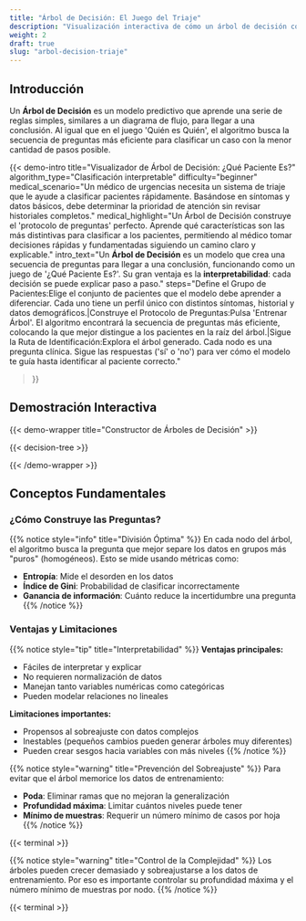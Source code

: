 ```yaml
---
title: "Árbol de Decisión: El Juego del Triaje"
description: "Visualización interactiva de cómo un árbol de decisión construye reglas para clasificar, inspirado en el juego 'Quién es Quién'."
weight: 2
draft: true
slug: "arbol-decision-triaje"
---
```


## Introducción

Un **Árbol de Decisión** es un modelo predictivo que aprende una serie de reglas simples, similares a un diagrama de flujo, para llegar a una conclusión. Al igual que en el juego 'Quién es Quién', el algoritmo busca la secuencia de preguntas más eficiente para clasificar un caso con la menor cantidad de pasos posible.

{{< demo-intro 
    title="Visualizador de Árbol de Decisión: ¿Qué Paciente Es?"
    algorithm_type="Clasificación interpretable"
    difficulty="beginner"
    medical_scenario="Un médico de urgencias necesita un sistema de triaje que le ayude a clasificar pacientes rápidamente. Basándose en síntomas y datos básicos, debe determinar la prioridad de atención sin revisar historiales completos."
    medical_highlight="Un Árbol de Decisión construye el 'protocolo de preguntas' perfecto. Aprende qué características son las más distintivas para clasificar a los pacientes, permitiendo al médico tomar decisiones rápidas y fundamentadas siguiendo un camino claro y explicable."
    intro_text="Un **Árbol de Decisión** es un modelo que crea una secuencia de preguntas para llegar a una conclusión, funcionando como un juego de '¿Qué Paciente Es?'. Su gran ventaja es la **interpretabilidad**: cada decisión se puede explicar paso a paso."
    steps="Define el Grupo de Pacientes:Elige el conjunto de pacientes que el modelo debe aprender a diferenciar. Cada uno tiene un perfil único con distintos síntomas, historial y datos demográficos.|Construye el Protocolo de Preguntas:Pulsa 'Entrenar Árbol'. El algoritmo encontrará la secuencia de preguntas más eficiente, colocando la que mejor distingue a los pacientes en la raíz del árbol.|Sigue la Ruta de Identificación:Explora el árbol generado. Cada nodo es una pregunta clínica. Sigue las respuestas ('sí' o 'no') para ver cómo el modelo te guía hasta identificar al paciente correcto."
>}}
    
## Demostración Interactiva

{{< demo-wrapper title="Constructor de Árboles de Decisión" >}}

{{< decision-tree >}}

{{< /demo-wrapper >}}

## Conceptos Fundamentales

### ¿Cómo Construye las Preguntas?

{{% notice style="info" title="División Óptima" %}}
En cada nodo del árbol, el algoritmo busca la pregunta que mejor separe los datos en grupos más "puros" (homogéneos). Esto se mide usando métricas como:

- **Entropía**: Mide el desorden en los datos
- **Índice de Gini**: Probabilidad de clasificar incorrectamente
- **Ganancia de información**: Cuánto reduce la incertidumbre una pregunta
{{% /notice %}}

### Ventajas y Limitaciones

{{% notice style="tip" title="Interpretabilidad" %}}
**Ventajas principales:**
- Fáciles de interpretar y explicar
- No requieren normalización de datos
- Manejan tanto variables numéricas como categóricas
- Pueden modelar relaciones no lineales

**Limitaciones importantes:**
- Propensos al sobreajuste con datos complejos
- Inestables (pequeños cambios pueden generar árboles muy diferentes)
- Pueden crear sesgos hacia variables con más niveles
{{% /notice %}}

{{% notice style="warning" title="Prevención del Sobreajuste" %}}
Para evitar que el árbol memorice los datos de entrenamiento:
- **Poda**: Eliminar ramas que no mejoran la generalización
- **Profundidad máxima**: Limitar cuántos niveles puede tener
- **Mínimo de muestras**: Requerir un número mínimo de casos por hoja
{{% /notice %}}


{{< terminal >}}

{{% notice style="warning" title="Control de la Complejidad" %}}
Los árboles pueden crecer demasiado y sobreajustarse a los datos de entrenamiento. Por eso es importante controlar su profundidad máxima y el número mínimo de muestras por nodo.
{{% /notice %}}

{{< terminal >}}
